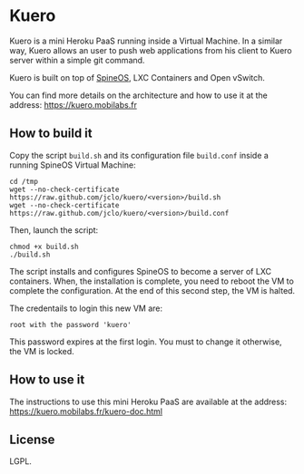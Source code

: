 # Kuero

Kuero is a mini Heroku PaaS running inside a Virtual Machine. In a similar way, Kuero allows an user to push web applications from his client to Kuero server within a simple git command.

Kuero is built on top of [SpineOS](https://github.com/jclo/spineos), LXC Containers and Open vSwitch.

You can find more details on the architecture and how to use it at the address: https://kuero.mobilabs.fr


## How to build it

Copy the script `build.sh` and its configuration file `build.conf` inside a running SpineOS Virtual Machine:

```
cd /tmp
wget --no-check-certificate https://raw.github.com/jclo/kuero/<version>/build.sh
wget --no-check-certificate https://raw.github.com/jclo/kuero/<version>/build.conf
```

Then, launch the script:

```
chmod +x build.sh
./build.sh
```

The script installs and configures SpineOS to become a server of LXC containers. When, the installation is complete, you need to reboot the VM to complete the configuration. At the end of this second step, the VM is halted.

The credentails to login this new VM are:

```
root with the password 'kuero'
```

This password expires at the first login. You must to change it otherwise, the VM is locked.


## How to use it

The instructions to use this mini Heroku PaaS are available at the address: https://kuero.mobilabs.fr/kuero-doc.html


## License

LGPL.

